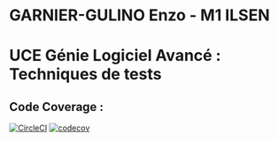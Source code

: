 # GARNIER-GULINO Enzo - M1 ILSEN

# UCE Génie Logiciel Avancé : Techniques de tests

## Code Coverage :

[![CircleCI](https://circleci.com/gh/EnzoGarnierGulino/ceri-m1-techniques-de-test.svg?style=svg)](https://circleci.com/gh/EnzoGarnierGulino/ceri-m1-techniques-de-test)
[![codecov](https://codecov.io/gh/EnzoGarnierGulino/ceri-m1-techniques-de-test/graph/badge.svg?token=A0Z6EK8Q6X)](https://codecov.io/gh/EnzoGarnierGulino/ceri-m1-techniques-de-test)